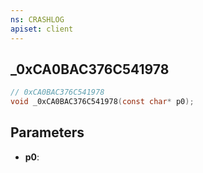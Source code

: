 ```yaml
---
ns: CRASHLOG
apiset: client
---
```

## _0xCA0BAC376C541978

```c
// 0xCA0BAC376C541978
void _0xCA0BAC376C541978(const char* p0);
```


## Parameters
* **p0**:



